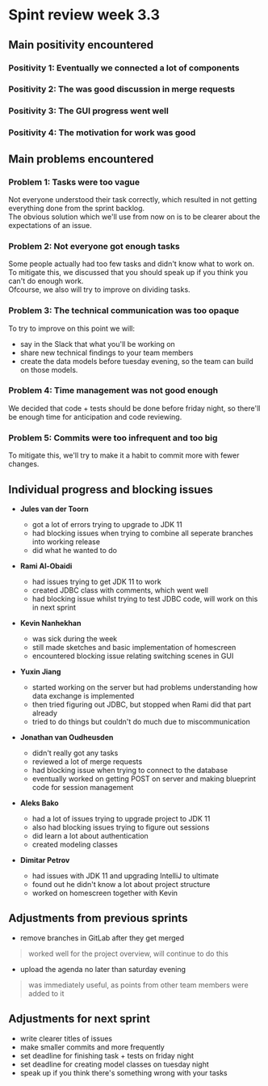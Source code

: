 # Spint review week 3.3

## Main positivity encountered
### Positivity 1: Eventually we connected a lot of components

### Positivity 2: The was good discussion in merge requests

### Positivity 3: The GUI progress went well

### Positivity 4: The motivation for work was good

## Main problems encountered
### Problem 1: Tasks were too vague  
Not everyone understood their task correctly, which resulted in not getting everything done from the sprint backlog.  
The obvious solution which we'll use from now on is to be clearer about the expectations of an issue.

### Problem 2: Not everyone got enough tasks
Some people actually had too few tasks and didn't know what to work on.  
To mitigate this, we discussed that you should speak up if you think you can't do enough work.  
Ofcourse, we also will try to improve on dividing tasks.

### Problem 3: The technical communication was too opaque
To try to improve on this point we will:  
* say in the Slack that what you'll be working on
* share new technical findings to your team members
* create the data models before tuesday evening, so the team can build on those models.  

### Problem 4: Time management was not good enough
We decided that code + tests should be done before friday night, so there'll be enough time for anticipation and code reviewing.

### Problem 5: Commits were too infrequent and too big
To mitigate this, we'll try to make it a habit to commit more with fewer changes.

## Individual progress and blocking issues
* **Jules van der Toorn**  
    * got a lot of errors trying to upgrade to JDK 11
    * had blocking issues when trying to combine all seperate branches into working release
    * did what he wanted to do  
    
* **Rami Al-Obaidi**  
    * had issues trying to get JDK 11 to work
    * created JDBC class with comments, which went well
    * had blocking issue whilst trying to test JDBC code, will work on this in next sprint
    
* **Kevin Nanhekhan**  
    * was sick during the week
    * still made sketches and basic implementation of homescreen
    * encountered blocking issue relating switching scenes in GUI
    
* **Yuxin Jiang**  
    * started working on the server but had problems understanding how data exchange is implemented
    * then tried figuring out JDBC, but stopped when Rami did that part already
    * tried to do things but couldn't do much due to miscommunication

* **Jonathan van Oudheusden**  
    * didn't really got any tasks  
    * reviewed a lot of merge requests
    * had blocking issue when trying to connect to the database
    * eventually worked on getting POST on server and making blueprint code for session management

* **Aleks Bako**  
    * had a lot of issues trying to upgrade project to JDK 11
    * also had blocking issues trying to figure out sessions
    * did learn a lot about authentication
    * created modeling classes

* **Dimitar Petrov**  
    * had issues with JDK 11 and upgrading IntelliJ to ultimate
    * found out he didn't know a lot about project structure
    * worked on homescreen together with Kevin
    
## Adjustments from previous sprints
* remove branches in GitLab after they get merged
> worked well for the project overview, will continue to do this

* upload the agenda no later than saturday evening
> was immediately useful, as points from other team members were added to it

## Adjustments for next sprint
* write clearer titles of issues
* make smaller commits and more frequently
* set deadline for finishing task + tests on friday night
* set deadline for creating model classes on tuesday night
* speak up if you think there's something wrong with your tasks